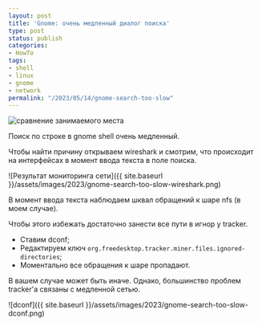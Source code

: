 ```yaml
---
layout: post
title: 'Gnome: очень медленный диалог поиска'
type: post
status: publish
categories:
- HowTo
tags:
- shell
- linux
- gnome
- network
permalink: "/2023/05/14/gnome-search-too-slow"
---
```


<img class="kdpv right" src="{{ site.baseurl }}/assets/images/2023/gnome-search-too-slow.png" alt="сравнение занимаемого места" title="Поиск очень медленный" />

Поиск по строке в gnome shell очень медленный. 

Чтобы найти причину открываем wireshark и смотрим, что происходит на интерфейсах в момент ввода текста в поле поиска.

![Результат мониторинга сети]({{ site.baseurl }}/assets/images/2023/gnome-search-too-slow-wireshark.png)

В момент ввода текста наблюдаем шквал обращений к шаре nfs (в моем случае).

Чтобы этого избежать достаточно занести все пути в игнор у tracker.

* Ставим dconf;
* Редактируем ключ ```org.freedesktop.tracker.miner.files.ignored-directories```;
* Моментально все обращения к шаре пропадают.

В вашем случае может быть иначе. Однако, большинство проблем tracker'а связаны с медленной сетью.

![dconf]({{ site.baseurl }}/assets/images/2023/gnome-search-too-slow-dconf.png)